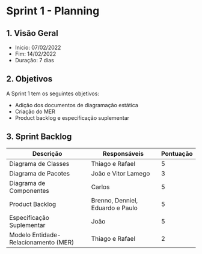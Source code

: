 # Sprint 1 - Planning

## 1. Visão Geral
- Inicio: 07/02/2022
- Fim: 14/02/2022
- Duração: 7 dias
 
## 2. Objetivos
A Sprint 1 tem os seguintes objetivos:

- Adição dos documentos de diagramação estática
- Criação do MER
- Product backlog e especificação suplementar

## 3. Sprint Backlog
| Descrição | Responsáveis | Pontuação
|--|--|--|
|Diagrama de Classes|Thiago e Rafael|5|
|Diagrama de Pacotes|João e Vitor Lamego|3|
|Diagrama de Componentes|Carlos|5|
|Product Backlog|Brenno, Denniel, Eduardo e Paulo|5|
|Especificação Suplementar|João|5|
|Modelo Entidade-Relacionamento (MER)|Thiago e Rafael|2|

<!-- COPIA E COLA TEMPLATE. -->
<!--
||João||
||Carlos||
||Vitor Lamego||
||Thiago||
||Victor Lima||
||Brenno||
||Paulo||
||Rafael||
||Denniel||
||Eduardo||
-->
